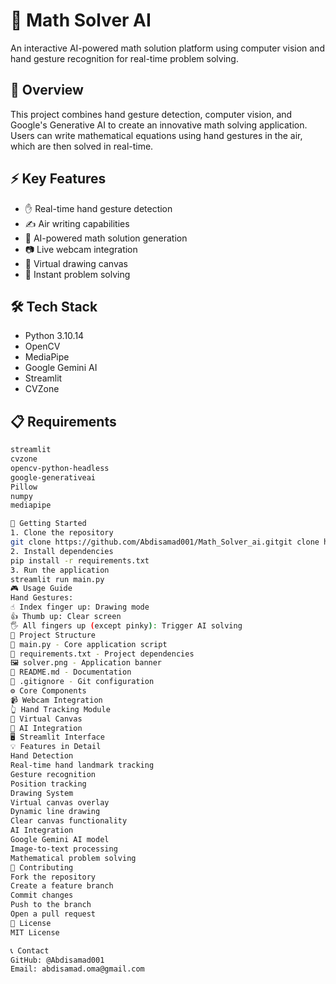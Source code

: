 # 🔢 Math Solver AI

An interactive AI-powered math solution platform using computer vision and hand gesture recognition for real-time problem solving.

## 🎯 Overview

This project combines hand gesture detection, computer vision, and Google's Generative AI to create an innovative math solving application. Users can write mathematical equations using hand gestures in the air, which are then solved in real-time.

## ⚡ Key Features

- ✋ Real-time hand gesture detection
- ✍️ Air writing capabilities
- 🤖 AI-powered math solution generation
- 📷 Live webcam integration
- 🎨 Virtual drawing canvas
- 💭 Instant problem solving

## 🛠️ Tech Stack

- Python 3.10.14
- OpenCV
- MediaPipe
- Google Gemini AI
- Streamlit
- CVZone

## 📋 Requirements

```bash
streamlit
cvzone
opencv-python-headless
google-generativeai
Pillow
numpy
mediapipe

🚀 Getting Started
1. Clone the repository
git clone https://github.com/Abdisamad001/Math_Solver_ai.gitgit clone https://github.com/Abdisamad001/Math_Solver_ai.git
2. Install dependencies
pip install -r requirements.txt
3. Run the application
streamlit run main.py
🎮 Usage Guide
Hand Gestures:
☝️ Index finger up: Drawing mode
👍 Thumb up: Clear screen
🖐️ All fingers up (except pinky): Trigger AI solving
📂 Project Structure
📜 main.py - Core application script
📄 requirements.txt - Project dependencies
🖼️ solver.png - Application banner
📝 README.md - Documentation
🔧 .gitignore - Git configuration
⚙️ Core Components
📹 Webcam Integration
👆 Hand Tracking Module
🎨 Virtual Canvas
🤖 AI Integration
🖥️ Streamlit Interface
💡 Features in Detail
Hand Detection
Real-time hand landmark tracking
Gesture recognition
Position tracking
Drawing System
Virtual canvas overlay
Dynamic line drawing
Clear canvas functionality
AI Integration
Google Gemini AI model
Image-to-text processing
Mathematical problem solving
🤝 Contributing
Fork the repository
Create a feature branch
Commit changes
Push to the branch
Open a pull request
📄 License
MIT License

📞 Contact
GitHub: @Abdisamad001
Email: abdisamad.oma@gmail.com
